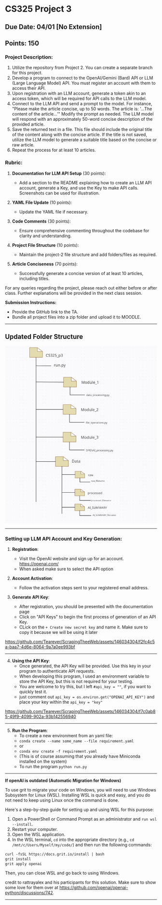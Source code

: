 # CS325 Project 3

## Due Date: 04/01 [No Extension]
## Points: 150

### Project Description:

1. Utilize the repository from Project 2. You can create a separate branch for this project.
2. Develop a program to connect to the OpenAI/Gemini (Bard) API or LLM (Large Language Model) API. You must register an account with them to access their API.
3. Upon registration with an LLM account, generate a token akin to an access token, which will be required for API calls to the LLM model.
4. Connect to the LLM API and send a prompt to the model. For instance, "Please make the article concise, up to 50 words. The article is: '...The content of the article...'" Modify the prompt as needed. The LLM model will respond with an approximately 50-word concise description of the provided article.
5. Save the returned text in a file. This file should include the original title of the content along with the concise article. If the title is not saved, utilize the LLM model to generate a suitable title based on the concise or raw article.
6. Repeat the process for at least 10 articles.

### Rubric:

1. **Documentation for LLM API Setup** (30 points):
    - Add a section to the README explaining how to create an LLM API account, generate a Key, and use the Key to make API calls. Screenshots can be used for illustration.

2. **YAML File Update** (10 points):
    - Update the YAML file if necessary.

3. **Code Comments** (30 points):
    - Ensure comprehensive commenting throughout the codebase for clarity and understanding.

4. **Project File Structure** (10 points):
    - Maintain the project-2 file structure and add folders/files as required.

5. **Article Conciseness** (70 points):
    - Successfully generate a concise version of at least 10 articles, including titles.

For any queries regarding the project, please reach out either before or after class. Further explanations will be provided in the next class session.

**Submission Instructions:**
- Provide the GitHub link to the TA.
- Bundle all project files into a zip folder and upload it to MOODLE.

---

## Updated Folder Structure

<img src="images/CS325_new_structure.png">

---

### Setting up LLM API Account and Key Generation:

1. **Registration**:
   - Visit the OpenAI website and sign up for an account. https://openai.com/
   - When asked make sure to select the API option

2. **Account Activation**:
   - Follow the activation steps sent to your registered email address.

3. **Generate API Key**:
   - After registration, you should be presented with the documentation page
   - Click on "API Keys" to begin the first process of generation of an API Key.
   - CLick on the ```+ Create new secret key``` and name it. Make sure to copy it because we will be using it later

https://github.com/Tearever/ScrapingTheeWeb/assets/146034304/f2fc4c5a-baa7-4d6e-8064-9a7a0ee993bf

---

4. **Using the API Key**:
   - Once generated, the API Key will be provided. Use this key in your program to authenticate API requests.
   - When developing this program, I used an environment variable to store the API Key, but this is not required for your testing.
   - You are welcome to try this, but I left ```#api_key = ""```, if you want to quickly test it.
   - just comment out ```api_key = os.environ.get("OPENAI_API_KEY")``` and place your key within the ```api_key = "key"```

https://github.com/Tearever/ScrapingTheeWeb/assets/146034304/f7c0ab85-49f9-4099-902a-93b142556940

---
  
5. **Run the Program**:
    - To create a new environment from an yaml file:
    - ```conda create --name some_name --file requirement.yaml```
    - or
    - ```conda env create -f requirement.yaml```
    - (This is of course assuming that you already have Miniconda installed on the system)
    - To run the program ```python run.py```
  
---
  
**If openAI is outdated (Automatic Migration for Windows)**

To use grit to migrate your code on Windows, you will need to use Windows Subsystem for Linux (WSL). Installing WSL is quick and easy, and you do not need to keep using Linux once the command is done.

Here's a step-by-step guide for setting up and using WSL for this purpose:
1. Open a PowerShell or Command Prompt as an administrator and ```run wsl --install```.
2. Restart your computer.
3. Open the WSL application.
4. In the WSL terminal, ```cd``` into the appropriate directory (e.g., ```cd /mnt/c/Users/Myself/my/code/```) and then run the following commands:
```
curl -fsSL https://docs.grit.io/install | bash
grit install
grit apply openai
```
Then, you can close WSL and go back to using Windows.

credit to rattrayalex and his participants for this solution. Make sure to show some love for them over at https://github.com/openai/openai-python/discussions/742.
  
---
